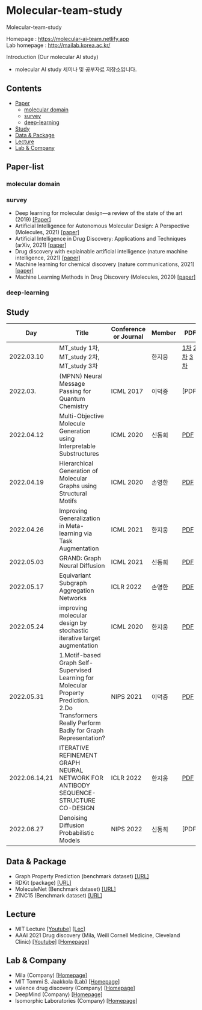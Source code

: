 # Molecular-team-study
Molecular-team-study

Homepage : https://molecular-ai-team.netlify.app \
Lab homepage : http://mailab.korea.ac.kr/

Introduction (Our molecular AI study)
- molecular AI study 세미나 및 공부자료 저장소입니다.

## Contents
- [Paper](#pap)
  - [molecular domain](#papmd)
  - [survey](#papsur)
  - [deep-learning](#papdl)
- [Study](#stu)
- [Data & Package](#dp)
- [Lecture](#lec)
- [Lab & Company](#lc)

<a name="pap" />

## Paper-list

<a name="papmd" />

### molecular domain

<a name="papsur" />

### survey
- Deep learning for molecular design—a review of the state of the art (2019) [[Paper]][1.2.1]
- Artificial Intelligence for Autonomous Molecular Design: A Perspective (Molecules, 2021) [[paper]][1.2.2]
- Artificial Intelligence in Drug Discovery: Applications and Techniques (arXiv, 2021) [[paper]][1.2.3]
- Drug discovery with explainable artificial intelligence (nature machine intelligence, 2021) [[paper]][1.2.4]
- Machine learning for chemical discovery (nature communications, 2021) [[paper]][1.2.5]
- Machine Learning Methods in Drug Discovery (Molecules, 2020) [[paper]][1.2.6]

<a name="papdl" />

### deep-learning

<a name="stu" />

## Study
Day | Title | Conference or Journal | Member | PDF | Youtube | Paper
---- | ---- | ---- | ---- | ---- | ---- | ----
2022.03.10 | MT_study 1차, MT_study 2차, MT_study 3차 | | 한지웅 | [1차](https://github.com/absf123/Molecular-team-study/blob/main/presentation/MT_Study_1%EC%B0%A8.docx) [2차](https://github.com/absf123/Molecular-team-study/blob/main/presentation/MT_Study_2%EC%B0%A8.pdf) [3차](https://github.com/absf123/Molecular-team-study/blob/main/presentation/MT_Study_3%EC%B0%A8.pdf) | |
2022.03. | (MPNN) Neural Message Passing for Quantum Chemistry | ICML 2017 | 이덕중 | [PDF] | | [paper]
2022.04.12 | Multi-Objective Molecule Generation using Interpretable Substructures | ICML 2020 | 신동희 | [PDF](https://github.com/absf123/Molecular-team-study/blob/main/presentation/%5B22.04.12%2C%20%E1%84%89%E1%85%B5%E1%86%AB%E1%84%83%E1%85%A9%E1%86%BC%5DMulti-Objective%20Molecule%20Geneartion%20using%20Interpretable%20Substructures.pdf) | |
2022.04.19 | Hierarchical Generation of Molecular Graphs using Structural Motifs | ICML 2020 | 손영한 | [PDF](Molecular-team-study/presentation/22.04.19-영한-Hierarchical-Generation-of-Molecular-Graphs-using-Structural-Motifs.pdf) | |
2022.04.26 | Improving Generalization in Meta-learning via Task Augmentation | ICML 2021 | 한지웅 | [PDF](https://github.com/absf123/Molecular-team-study/blob/main/presentation/%5B22.04.26%5DImproving%20Generalization%20in%20Meta-learning%20via%20Task%20Augmentation.pdf) | |
2022.05.03 | GRAND: Graph Neural Diffusion | ICML 2021 | 신동희 | [PDF](https://github.com/absf123/Molecular-team-study/blob/main/presentation/%5B22.05.03%5DGRAND.pdf)| |
2022.05.17 | Equivariant Subgraph Aggregation Networks | ICLR 2022 | 손영한 | [PDF](https://github.com/absf123/Molecular-team-study/blob/main/presentation/22.05.17%20%E1%84%8B%E1%85%A7%E1%86%BC%E1%84%92%E1%85%A1%E1%86%AB%20Equivariant%20Subgraph%20Aggregation%20Networks%20-%20ICLR%202022.pdf) | |
2022.05.24 | improving molecular design by stochastic iterative target augmentation | ICML 2020 | 한지웅 | [PDF](https://github.com/absf123/Molecular-team-study/blob/main/presentation/%5B22.05.24%5D%20Improving_Molecular_Design_by_Stochastic_Iterative_Target_Augmentation.pdf) | |
2022.05.31 | 1.Motif-based Graph Self-Supervised Learning for Molecular Property Prediction. </br>2.Do Transformers Really Perform Badly for Graph Representation? | NIPS 2021 | 이덕중 | [PDF](https://github.com/absf123/Molecular-team-study/blob/main/presentation/5%EC%9B%94%2031%EC%9D%BC%20%EB%8D%95%EC%A4%91.pdf) | |
2022.06.14,21 | ITERATIVE REFINEMENT GRAPH NEURAL NETWORK FOR ANTIBODY SEQUENCE-STRUCTURE CO-DESIGN | ICLR 2022 | 한지웅 | [PDF](https://github.com/absf123/Molecular-team-study/blob/main/presentation/220621_%E1%84%8B%E1%85%A1%E1%86%AB%E1%84%90%E1%85%B5%E1%84%87%E1%85%A1%E1%84%83%E1%85%B5.pdf) | |
2022.06.27 | Denoising Diffusion Probabilistic Models | NIPS 2022 | 신동희 | [PDF] | | [paper](https://proceedings.neurips.cc/paper/2020/file/4c5bcfec8584af0d967f1ab10179ca4b-Paper.pdf)


<a name="dp" />

## Data & Package
- Graph Property Prediction (benchmark dataset) [[URL]][3.1]
- RDKit (package) [[URL]][3.2]
- MoleculeNet (Benchmark dataset) [[URL]][3.3]
- ZINC15 (Benchmark dataset) [[URL]][3.4]

<a name="lec" />

## Lecture
- MIT Lecture [[Youtube]][4.1] [[Lec]][4.2]
- AAAI 2021 Drug discovery (Mila, Weill Cornell Medicine, Cleveland Clinic) [[Youtube]][4.3] [[Homepage]][4.4]

<a name="lc" />

## Lab & Company
- Mila (Company) [[Homepage]][5.1]
- MIT Tommi S. Jaakkola (Lab) [[Homepage]][5.2]
- valence drug discovery (Company) [[Homepage]][5.3]
- DeepMind (Company) [[Homepage]][5.4]
- Isomorphic Laboratories (Company) [[Homepage]][5.5]



[1.2.1]: https://arxiv.org/pdf/1903.04388.pdf
[1.2.2]: https://www.mdpi.com/1420-3049/26/22/6761
[1.2.3]: https://arxiv.org/pdf/2106.05386.pdf
[1.2.4]: https://www.nature.com/articles/s42256-020-00236-4.pdf
[1.2.5]: https://www.nature.com/articles/s41467-020-17844-8.pdf
[1.2.6]: https://pubmed.ncbi.nlm.nih.gov/33198233/
[3.1]: https://ogb.stanford.edu/docs/graphprop/
[3.2]: https://www.rdkit.org/
[3.3]: https://moleculenet.org/
[3.4]: https://zinc15.docking.org/
[4.1]: https://www.youtube.com/watch?v=AHVJv5RNqKs&ab_channel=ManolisKellis
[4.2]: https://mit6874.github.io/
[4.3]: https://www.youtube.com/watch?v=_lKiQ6lfLU8
[4.4]: https://valence-discovery.github.io/M2D2-meetings/
[5.1]: https://mila.quebec/ena
[5.2]: http://people.csail.mit.edu/tommi/tommi.html
[5.3]: https://www.valencediscovery.com/
[5.4]: https://www.deepmind.com/
[5.5]: https://www.isomorphiclabs.com/
